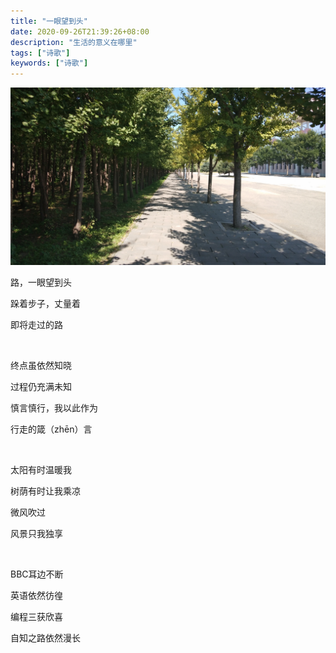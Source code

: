 ```yaml
---
title: "一眼望到头"
date: 2020-09-26T21:39:26+08:00
description: "生活的意义在哪里"
tags: ["诗歌"]
keywords: ["诗歌"]
---
```


![一眼望到头](/images/poetry-yiyanwangdaotou.jpg)

路，一眼望到头

跺着步子，丈量着

即将走过的路

<br>

终点虽依然知晓

过程仍充满未知

慎言慎行，我以此作为

行走的箴（zhēn）言

<br>

太阳有时温暖我

树荫有时让我乘凉

微风吹过

风景只我独享

<br>

BBC耳边不断

英语依然彷徨

编程三获欣喜

自知之路依然漫长
